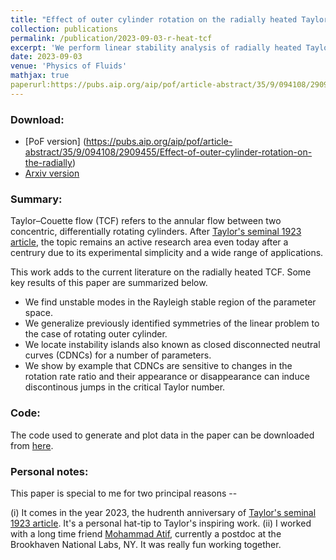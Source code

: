 ```yaml
---
title: "Effect of outer cylinder rotation on the radially heated Taylor-Couette flow"
collection: publications
permalink: /publication/2023-09-03-r-heat-tcf
excerpt: 'We perform linear stability analysis of radially heated Taylor-Couette flow.'
date: 2023-09-03
venue: 'Physics of Fluids'
mathjax: true
paperurl:https://pubs.aip.org/aip/pof/article-abstract/35/9/094108/2909455/Effect-of-outer-cylinder-rotation-on-the-radially 
---
```

### Download:
* [PoF version] (https://pubs.aip.org/aip/pof/article-abstract/35/9/094108/2909455/Effect-of-outer-cylinder-rotation-on-the-radially)
* [Arxiv version](https://arxiv.org/abs/2303.16415)

### Summary:
Taylor–Couette flow (TCF) refers to the annular flow between two concentric, differentially rotating cylinders. After [Taylor's seminal 1923 article](https://royalsocietypublishing.org/doi/abs/10.1098/rsta.1923.0008), the topic remains an active research area even today after a centrury due to its experimental simplicity and a wide range of applications. 

This work adds to the current literature on the radially heated TCF. Some key results of this paper are summarized below. 
* We find unstable modes in the Rayleigh stable region of the parameter space. 
* We generalize previously identified symmetries of the linear problem to the case of rotating outer cylinder. 
* We locate instability islands also known as closed disconnected neutral curves (CDNCs) for a number of parameters.
* We show by example that CDNCs are sensitive to changes in the rotation rate ratio and their appearance or disappearance can induce discontinous jumps in the critical Taylor number. 

### Code:
The code used to generate and plot data in the paper can be downloaded from [here](https://github.com/PratikAghor/tc_r_heat_aghor_atif_pof_2023). 


### Personal notes:

This paper is special to me for two principal reasons --

(i)  It comes in the year 2023, the hudrenth anniversary of [Taylor's seminal 1923 article](https://royalsocietypublishing.org/doi/abs/10.1098/rsta.1923.0008). It's a personal hat-tip to Taylor's inspiring work.
(ii) I worked with a long time friend [Mohammad Atif](https://scholar.google.com/citations?user=dMnfPA0AAAAJ&hl=en&oi=ao), currently a postdoc at the Brookhaven National Labs, NY. It was really fun working together.
